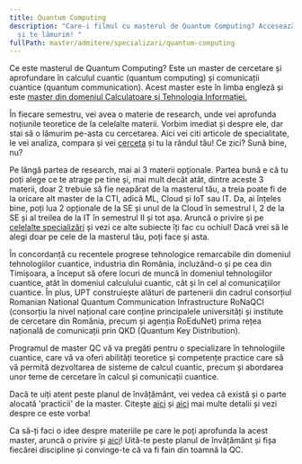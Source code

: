 ```yaml
---
title: Quantum Computing
description: "Care-i filmul cu masterul de Quantum Computing? Accesează linkul
  și te lămurim! "
fullPath: master/admitere/specializari/quantum-computing
---
```

Ce este masterul de Quantum Computing? Este un master de cercetare și aprofundare în calculul cuantic (quantum computing) și comunicații cuantice (quantum communication). Acest master este în limba engleză și este [master din domeniul Calculatoare și Tehnologia Informației.](https://cs.upt.ro/ro/education/master)

 În fiecare semestru, vei avea o materie de research, unde vei aprofunda noțiunile teoretice de la celelalte materii. Vorbim imediat și despre ele, dar stai să o lămurim pe-asta cu cercetarea. Aici vei citi articole de specialitate, le vei analiza, compara și vei [cerceta](https://cs.upt.ro/ro/education/master/research) și tu la rândul tău! Ce zici? Sună bine, nu? 

Pe lângă partea de research, mai ai 3 materii opționale. Partea bună e că tu poți alege ce te atrage pe tine și, mai mult decât atât, dintre aceste 3 materii, doar 2 trebuie să fie neapărat de la masterul tău, a treia poate fi de la oricare alt master de la CTI, adică ML, Cloud și IoT sau IT. Da, ai înțeles bine, poți lua 2 opționale de la SE și unul de la Cloud în semestrul I, 2 de la SE și al treilea de la IT în semestrul II și tot așa. Aruncă o privire și pe [celelalte specializări](https://cs.upt.ro/ro/education/master) și vezi ce alte subiecte îți fac cu ochiul! Dacă vrei să le alegi doar pe cele de la masterul tău, poți face și asta.

În concordanță cu recentele progrese tehnologice remarcabile din domeniul tehnologiilor cuantice, industria din România, incluzând-o și pe cea din Timișoara, a început să ofere locuri de muncă în domeniul tehnologiilor cuantice, atât în domeniul calculului cuantic, cât și în cel al comunicațiilor cuantice. În plus, UPT construiește alături de partenerii din cadrul consorțiul Romanian National Quantum Communication Infrastructure RoNaQCI (consorțiu la nivel național care conține principalele universități și institute de cercetare din România, precum și agenția RoEduNet) prima rețea națională de comunicații prin QKD (Quantum Key Distribution).

Programul de master QC vă va pregăti pentru o specializare în tehnologiile cuantice, care vă va oferi abilități teoretice și competențe practice care să vă permită dezvoltarea de sisteme de calcul cuantic, precum și abordarea unor teme de cercetare în calcul și comunicații cuantice.

Dacă te uiți atent peste planul de învățământ, vei vedea că există și o parte alocată 'practicii' de la master. Citește [aici](https://ac.upt.ro/practica-master/) și [aici](https://cs.upt.ro/ro/education/master/research) mai multe detalii și vezi despre ce este vorba!

Ca să-ți faci o idee despre materiile pe care le poți aprofunda la acest master, aruncă o privire și [aici](https://ac.upt.ro/specializari/quantum-computing-qc/)! Uită-te peste planul de învățământ și fișa fiecărei discipline și convinge-te că va fi fain din toamnă la QC.

<Fig src="/uploads/qcclo.png" alt="Ce poți aprofunda la masterul de QC?" caption="Ce poți aprofunda la masterul de QC?"></Fig>